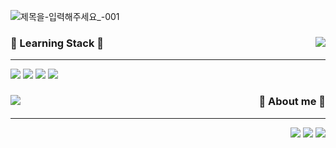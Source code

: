 ![제목을-입력해주세요_-001](https://user-images.githubusercontent.com/72931375/216500004-13d60fd9-bc85-49cc-84ea-a71098fe51e9.png)

<div align="left">
<img align="right" src="https://github-readme-stats.vercel.app/api/top-langs/?username=dbsghdql555&layout=compact">

### 📕 Learning Stack 📕
---
  
<img src="https://img.shields.io/badge/Python-3766AB?style=flat-square&logo=Python&logoColor=white"/>
<img src="https://img.shields.io/badge/Java-007393?style=flat-square&logo=java&logoColor=white"/ >
<img src="https://img.shields.io/badge/SpringBoot-6DB33F?style=flat-square&logo=SpringBoot&logoColor=white"/ >
<img src="https://img.shields.io/badge/React-61DAFB?style=flat-square&logo=React&logoColor=white"/ >
  


</div>


<div align="right">
  
<img align = "left" src="http://mazandi.herokuapp.com/api?handle=dbsghdql555&theme=warm"/>
  
### 💐 About me 💐
--- 

<a href = "https://sapphire-balance-b38.notion.site/Coding-Test-03384d33a86947698f48b45325e80e12"><img src="https://img.shields.io/badge/Notion-000000?style=flat-square&logo=Notion&logoColor=white"/></a>
<a href = "https://velog.io/@ho_vi"><img src="https://img.shields.io/badge/Velog-20C997?style=flat-square&logo=Velog&logoColor=white"/></a>
<a href="https://mail.google.com/mail/?view=cm&amp;fs=1&amp;to=dbsghdql55555@gmail.com" target="_blank"><img src="https://img.shields.io/badge/dbsghdql55555@gmail.com-EA4335?style=flat-square&logo=Gmail&logoColor=white"/></a>

  


</div>
